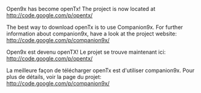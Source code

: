 Open9x has become openTx! The project is now located at http://code.google.com/p/opentx/

The best way to download openTx is to use Companion9x.
For further information about companion9x, have a look at the project website: http://code.google.com/p/companion9x/

Open9x est devenu openTX! Le projet se trouve maintenant ici: http://code.google.com/p/opentx/

La meilleure façon de télécharger openTx est d'utiliser companion9x.
Pour plus de détails, voir la page du projet: http://code.google.com/p/companion9x/